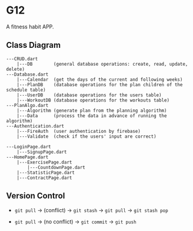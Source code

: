 # G12

A fitness habit APP.

## Class Diagram

```
---CRUD.dart 
    |---DB        (general database operations: create, read, update, delete)
---Database.dart
    |---Calendar  (get the days of the current and following weeks)
    |---PlanDB    (database operations for the plan children of the schedule table)
    |---UserDB    (database operations for the users table)
    |---WorkoutDB (database operations for the workouts table)
---PlanAlgo.dart
    |---Algorithm (generate plan from the planning algorithm)    
    |---Data      (process the data in advance of running the algorithm)
---Authentication.dart
    |---FireAuth  (user authentication by firebase)
    |---Validate  (check if the users' input are correct)
```

```
---LoginPage.dart
    |---SignupPage.dart
---HomePage.dart
    |---ExercisePage.dart
        |---CountdownPage.dart
    |---StatisticPage.dart
    |---ContractPage.dart
```

## Version Control

- `git pull` → (conflict) → `git stash` → `git pull` → `git stash pop`

- `git pull` → (no conflict) → `git commit` → `git push`